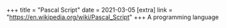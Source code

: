 +++
title = "Pascal Script"
date = 2021-03-05
[extra]
link = "https://en.wikipedia.org/wiki/Pascal_Script"
+++
A programming language

